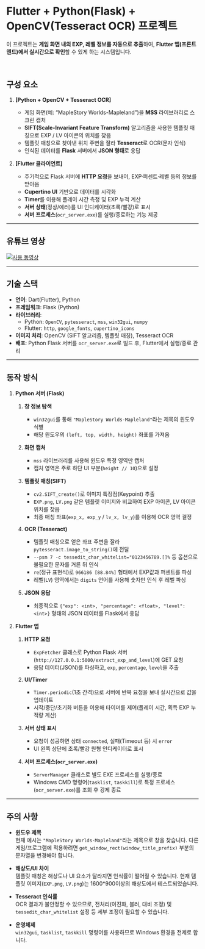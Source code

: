 # Flutter + Python(Flask) + OpenCV(Tesseract OCR) 프로젝트

이 프로젝트는 **게임 화면 내의 EXP, 레벨 정보를 자동으로 추출**하여, **Flutter 앱(프론트엔드)에서 실시간으로 확인**할 수 있게 하는 시스템입니다.

<br />

## 구성 요소

1. **[Python + OpenCV + Tesseract OCR]**  
   - 게임 화면(예: “MapleStory Worlds-Mapleland”)을 **MSS** 라이브러리로 스크린 캡처  
   - **SIFT(Scale-Invariant Feature Transform)** 알고리즘을 사용한 템플릿 매칭으로 EXP / LV 아이콘의 위치를 찾음  
   - 템플릿 매칭으로 찾아낸 위치 주변을 잘라 **Tesseract**로 OCR(문자 인식)  
   - 인식된 데이터를 **Flask** 서버에서 **JSON 형태**로 응답

2. **[Flutter 클라이언트]**  
   - 주기적으로 Flask 서버에 **HTTP 요청**을 보내어, EXP·퍼센트·레벨 등의 정보를 받아옴  
   - **Cupertino UI** 기반으로 데이터를 시각화  
   - **Timer**를 이용해 플레이 시간 측정 및 EXP 누적 계산  
   - **서버 상태**(정상/에러)를 UI 인디케이터(초록/빨강)로 표시  
   - **서버 프로세스**(`ocr_server.exe`)를 실행/종료하는 기능 제공

---
## 유튜브 영상

[![사용 동영상](https://github.com/user-attachments/assets/5e2e5220-32be-4f9c-a7dc-ff90c2a07abb)](https://youtu.be/AExURzDv2UE?si=pqfsEcTX5duZP2kD)

---

## 기술 스택

- **언어**: Dart(Flutter), Python
- **프레임워크**: Flask (Python)
- **라이브러리**:
  - Python: `OpenCV`, `pytesseract`, `mss`, `win32gui`, `numpy`
  - Flutter: `http`, `google_fonts`, `cupertino_icons`
- **이미지 처리**: OpenCV (SIFT 알고리즘, 템플릿 매칭), Tesseract OCR
- **배포**: Python Flask 서버를 `ocr_server.exe`로 빌드 후, Flutter에서 실행/종료 관리

---

## 동작 방식

1. **Python 서버 (Flask)**
   1. **창 정보 탐색**  
      - `win32gui`를 통해 `"MapleStory Worlds-Mapleland"`라는 제목의 윈도우 식별  
      - 해당 윈도우의 `(left, top, width, height)` 좌표를 가져옴

   2. **화면 캡처**  
      - `mss` 라이브러리를 사용해 윈도우 특정 영역만 캡처  
      - 캡처 영역은 주로 하단 UI 부분(`height // 10`)으로 설정

   3. **템플릿 매칭(SIFT)**  
      - `cv2.SIFT_create()`로 이미지 특징점(Keypoint) 추출  
      - `EXP.png`, `LV.png` 같은 템플릿 이미지와 비교하여 EXP 아이콘, LV 아이콘 위치를 찾음  
      - 최종 매칭 좌표(`exp_x, exp_y` / `lv_x, lv_y`)를 이용해 OCR 영역 결정

   4. **OCR (Tesseract)**
      - 템플릿 매칭으로 얻은 좌표 주변을 잘라 `pytesseract.image_to_string()`에 전달  
      - `--psm 7 -c tessedit_char_whitelist="0123456789.[]%` 등 옵션으로 불필요한 문자를 거른 뒤 인식  
      - `re`(정규 표현식)로 `966186 [88.84%]` 형태에서 EXP값과 퍼센트를 파싱  
      - 레벨(`LV`) 영역에서는 `digits` 언어를 사용해 숫자만 인식 후 레벨 파싱

   5. **JSON 응답**  
      - 최종적으로 `{"exp": <int>, "percentage": <float>, "level": <int>}` 형태의 JSON 데이터를 Flask에서 응답

2. **Flutter 앱**
   1. **HTTP 요청**  
      - `ExpFetcher` 클래스로 Python Flask 서버(`http://127.0.0.1:5000/extract_exp_and_level`)에 GET 요청  
      - 응답 데이터(JSON)를 파싱하고, `exp`, `percentage`, `level`을 추출

   2. **UI/Timer**  
      - `Timer.periodic`(1초 간격)으로 서버에 반복 요청을 보내 실시간으로 값을 업데이트  
      - 시작/중단/초기화 버튼을 이용해 타이머를 제어(플레이 시간, 획득 EXP 누적량 계산)  

   3. **서버 상태 표시**  
      - 요청이 성공하면 상태 `connected`, 실패(Timeout 등) 시 `error`  
      - UI 왼쪽 상단에 초록/빨강 원형 인디케이터로 표시

   4. **서버 프로세스(`ocr_server.exe`)**  
      - `ServerManager` 클래스로 별도 EXE 프로세스를 실행/종료  
      - Windows CMD 명령어(`tasklist`, `taskkill`)로 특정 프로세스(`ocr_server.exe`)를 조회 후 강제 종료

---

## 주의 사항

- **윈도우 제목**  
  현재 예시는 `"MapleStory Worlds-Mapleland"`라는 제목으로 창을 찾습니다. 다른 게임/프로그램에 적용하려면 `get_window_rect(window_title_prefix)` 부분의 문자열을 변경해야 합니다.
  
- **해상도/UI 차이**  
  템플릿 매칭은 해상도나 UI 요소가 달라지면 인식률이 떨어질 수 있습니다. 현재 템플릿 이미지(`EXP.png`, `LV.png`)는 1600*900이상의 해상도에서 테스트되었습니다.

- **Tesseract 인식률**  
  OCR 결과가 불안정할 수 있으므로, 전처리(이진화, 블러, 대비 조정) 및 `tessedit_char_whitelist` 설정 등 세부 조정이 필요할 수 있습니다.

- **운영체제**  
  `win32gui`, `tasklist`, `taskkill` 명령어를 사용하므로 Windows 환경을 전제로 합니다.
